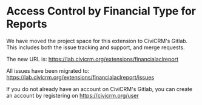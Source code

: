 # Access Control by Financial Type for Reports

We have moved the project space for this extension to CiviCRM's Gitlab. This includes both the issue tracking and support, and merge requests.

The new URL is: https://lab.civicrm.org/extensions/financialaclreport

All issues have been migrated to: https://lab.civicrm.org/extensions/financialaclreport/issues

If you do not already have an account on CiviCRM's Gitlab, you can create an account by registering on https://civicrm.org/user